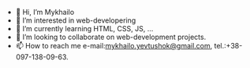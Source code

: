 - 👋 Hi, I’m Mykhailo
- 👀 I’m interested in web-developering
- 🌱 I’m currently learning HTML, CSS, JS, ...
- 💞️ I’m looking to collaborate on web-development projects.
- 📫 How to reach me e-mail:mykhailo.yevtushok@gmail.com, tel.:+38-097-138-09-63.

<!---
PhoeniX37X/PhoeniX37X is a ✨ special ✨ repository because its `README.md` (this file) appears on your GitHub profile.
You can click the Preview link to take a look at your changes.
--->
